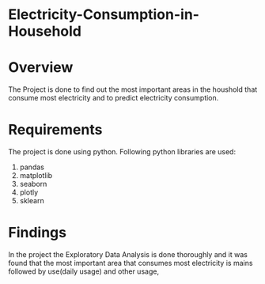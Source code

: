 # Electricity-Consumption-in-Household

# Overview
The Project is done to find out the most important areas in the houshold that consume most electricity and to predict electricity consumption. 

# Requirements
The project is done using python. Following python libraries are used:
1. pandas
2. matplotlib
3. seaborn
4. plotly
5. sklearn

# Findings
In the project the Exploratory Data Analysis is done thoroughly and it was found that the most important area that consumes most electricity is mains followed by use(daily usage) and other usage, 
